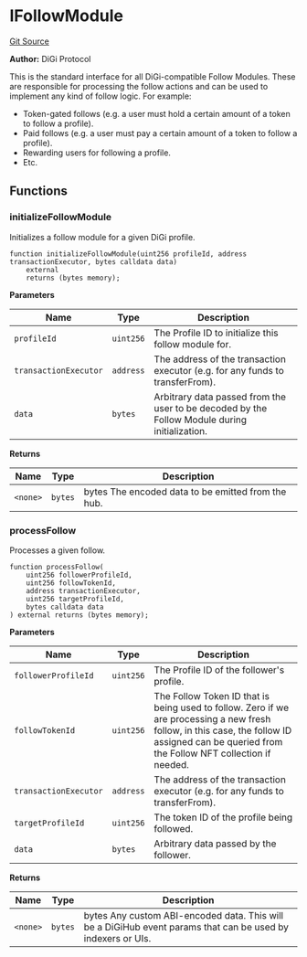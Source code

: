 # IFollowModule
[Git Source](https://github.com/digiv3rse/protocol-contracts/blob/0d518167a484d4368bad0990424be098fe779fa4/contracts/interfaces/IFollowModule.sol)

**Author:**
DiGi Protocol

This is the standard interface for all DiGi-compatible Follow Modules.
These are responsible for processing the follow actions and can be used to implement any kind of follow logic.
For example:
- Token-gated follows (e.g. a user must hold a certain amount of a token to follow a profile).
- Paid follows (e.g. a user must pay a certain amount of a token to follow a profile).
- Rewarding users for following a profile.
- Etc.


## Functions
### initializeFollowModule

Initializes a follow module for a given DiGi profile.


```solidity
function initializeFollowModule(uint256 profileId, address transactionExecutor, bytes calldata data)
    external
    returns (bytes memory);
```
**Parameters**

|Name|Type|Description|
|----|----|-----------|
|`profileId`|`uint256`|The Profile ID to initialize this follow module for.|
|`transactionExecutor`|`address`|The address of the transaction executor (e.g. for any funds to transferFrom).|
|`data`|`bytes`|Arbitrary data passed from the user to be decoded by the Follow Module during initialization.|

**Returns**

|Name|Type|Description|
|----|----|-----------|
|`<none>`|`bytes`|bytes The encoded data to be emitted from the hub.|


### processFollow

Processes a given follow.


```solidity
function processFollow(
    uint256 followerProfileId,
    uint256 followTokenId,
    address transactionExecutor,
    uint256 targetProfileId,
    bytes calldata data
) external returns (bytes memory);
```
**Parameters**

|Name|Type|Description|
|----|----|-----------|
|`followerProfileId`|`uint256`|The Profile ID of the follower's profile.|
|`followTokenId`|`uint256`|The Follow Token ID that is being used to follow. Zero if we are processing a new fresh follow, in this case, the follow ID assigned can be queried from the Follow NFT collection if needed.|
|`transactionExecutor`|`address`|The address of the transaction executor (e.g. for any funds to transferFrom).|
|`targetProfileId`|`uint256`|The token ID of the profile being followed.|
|`data`|`bytes`|Arbitrary data passed by the follower.|

**Returns**

|Name|Type|Description|
|----|----|-----------|
|`<none>`|`bytes`|bytes Any custom ABI-encoded data. This will be a DiGiHub event params that can be used by indexers or UIs.|


